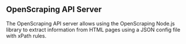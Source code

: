 ## OpenScraping API Server

The OpenScraping API server allows using the OpenScraping Node.js library to extract information from HTML pages using a JSON config file with xPath rules.
